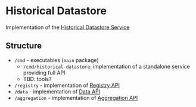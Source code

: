 Historical Datastore
===================

Implementation of the [Historical Datastore Service](https://linksmart.eu/redmine/projects/historical-datastore)


## Structure

* `/cmd` - executables (`main` package)
    - `/cmd/historical-datastore`: implementation of a standalone service providing full API
    - TBD: tools?
* `/registry` - implementation of [Registry API](https://linksmart.eu/redmine/projects/historical-datastore/wiki/Historical_Datastore_API#Registry-API)
* `/data` - implementation of [Data API](https://linksmart.eu/redmine/projects/historical-datastore/wiki/Historical_Datastore_API#Data-API)
* `/aggregation` - implementation of [Aggregation API](https://linksmart.eu/redmine/projects/historical-datastore/wiki/Historical_Datastore_API#Aggregation-API)

